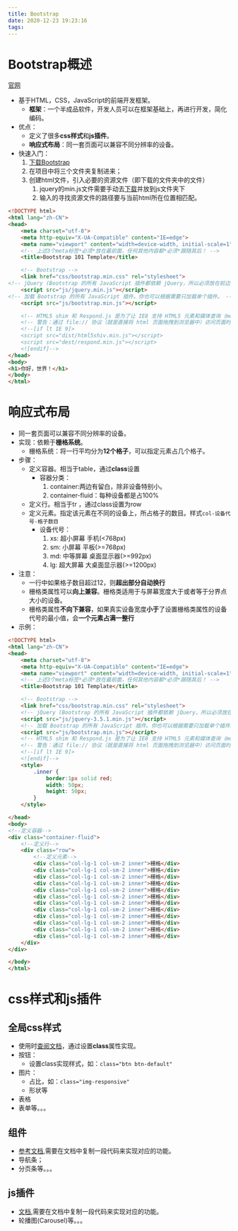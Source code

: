 ```yaml
---
title: Bootstrap
date: 2020-12-23 19:23:16
tags:
---
```


# Bootstrap概述

[官网](https://www.bootcss.com/)
* 基于HTML，CSS，JavaScript的前端开发框架。
  * **框架**：一个半成品软件，开发人员可以在框架基础上，再进行开发，简化编码。
* 优点：
  * 定义了很多**css样式**和**js插件**。
  * **响应式布局**：同一套页面可以兼容不同分辨率的设备。
* 快速入门：
  1. [下载Bootstrap](https://v3.bootcss.com/getting-started/#download)
  2. 在项目中将三个文件夹复制进来；
  3. 创建html文件，引入必要的资源文件（即下载的文件夹中的文件）
     1. jquery的min.js文件需要手动去[下载](https://www.jq22.com/jquery-info122)并放到js文件夹下
     2. 输入的寻找资源文件的路径要与当前html所在位置相匹配。
```html
<!DOCTYPE html>
<html lang="zh-CN">
<head>
    <meta charset="utf-8">
    <meta http-equiv="X-UA-Compatible" content="IE=edge">
    <meta name="viewport" content="width=device-width, initial-scale=1">
    <!-- 上述3个meta标签*必须*放在最前面，任何其他内容都*必须*跟随其后！ -->
    <title>Bootstrap 101 Template</title>

    <!-- Bootstrap -->
    <link href="css/bootstrap.min.css" rel="stylesheet">
<!-- jQuery (Bootstrap 的所有 JavaScript 插件都依赖 jQuery，所以必须放在前边) -->
    <script src="js/jquery.min.js"></script>
<!-- 加载 Bootstrap 的所有 JavaScript 插件。你也可以根据需要只加载单个插件。 -->
    <script src="js/bootstrap.min.js"></script>

    <!-- HTML5 shim 和 Respond.js 是为了让 IE8 支持 HTML5 元素和媒体查询（media queries）功能 -->
    <!-- 警告：通过 file:// 协议（就是直接将 html 页面拖拽到浏览器中）访问页面时 Respond.js 不起作用 -->
    <!--[if lt IE 9]>
    <script src="dist/html5shiv.min.js"></script>
    <script src="dest/respond.min.js"></script>
    <![endif]-->
</head>
<body>
<h1>你好，世界！</h1>
</body>
</html>
```

# 响应式布局

* 同一套页面可以兼容不同分辨率的设备。
* 实现：依赖于**栅格系统**。
  * 栅格系统：将一行平均分为**12个格子**，可以指定元素占几个格子。
* 步骤：
  * 定义容器。相当于table，通过**class**设置
    * 容器分类：
        1. container:两边有留白，除非设备特别小。
        2. container-fluid：每种设备都是占100%
  * 定义行。相当于tr ，通过class设置为row
  * 定义元素。指定该元素在不同的设备上，所占格子的数目。样式`col-设备代号-格子数目`
    * 设备代号：
        1. xs: 超小屏幕 手机(<768px)
        2. sm: 小屏幕 平板(>=768px)
        3. md: 中等屏幕 桌面显示器(>=992px)
        4. lg: 超大屏幕 大桌面显示器(>=1200px)
* 注意：
  * 一行中如果格子数目超过12，则**超出部分自动换行**
  * 栅格类属性可以**向上兼容**。栅格类适用于与屏幕宽度大于或者等于分界点大小的设备。
  * 栅格类属性**不向下兼容**，如果真实设备宽度**小于**了设置栅格类属性的设备代号的最小值，会**一个元素占满一整行**
* 示例：
```html
<!DOCTYPE html>
<html lang="zh-CN">
<head>
    <meta charset="utf-8">
    <meta http-equiv="X-UA-Compatible" content="IE=edge">
    <meta name="viewport" content="width=device-width, initial-scale=1">
    <!-- 上述3个meta标签*必须*放在最前面，任何其他内容都*必须*跟随其后！ -->
    <title>Bootstrap 101 Template</title>

    <!-- Bootstrap -->
    <link href="css/bootstrap.min.css" rel="stylesheet">
    <!-- jQuery (Bootstrap 的所有 JavaScript 插件都依赖 jQuery，所以必须放在前边) -->
    <script src="js/jquery-3.5.1.min.js"></script>
    <!-- 加载 Bootstrap 的所有 JavaScript 插件。你也可以根据需要只加载单个插件。 -->
    <script src="js/bootstrap.min.js"></script>
    <!-- HTML5 shim 和 Respond.js 是为了让 IE8 支持 HTML5 元素和媒体查询（media queries）功能 -->
    <!-- 警告：通过 file:// 协议（就是直接将 html 页面拖拽到浏览器中）访问页面时 Respond.js 不起作用 -->
    <!--[if lt IE 9]>
    <![endif]-->
    <style>
        .inner {
            border:1px solid red;
            width: 50px;
            height: 50px;
        }
    </style>

</head>
<body>
<!--定义容器-->
<div class="container-fluid">
    <!--定义行-->
    <div class="row">
        <!--定义元素-->
        <div class="col-lg-1 col-sm-2 inner">栅格</div>
        <div class="col-lg-1 col-sm-2 inner">栅格</div>
        <div class="col-lg-1 col-sm-2 inner">栅格</div>
        <div class="col-lg-1 col-sm-2 inner">栅格</div>
        <div class="col-lg-1 col-sm-2 inner">栅格</div>
        <div class="col-lg-1 col-sm-2 inner">栅格</div>
        <div class="col-lg-1 col-sm-2 inner">栅格</div>
        <div class="col-lg-1 col-sm-2 inner">栅格</div>
        <div class="col-lg-1 col-sm-2 inner">栅格</div>
        <div class="col-lg-1 col-sm-2 inner">栅格</div>
        <div class="col-lg-1 col-sm-2 inner">栅格</div>
        <div class="col-lg-1 col-sm-2 inner">栅格</div>
    </div>
</div>

</body>
</html>
```

# css样式和js插件

## 全局css样式

* 使用时[查阅文档](https://v3.bootcss.com/css/#overview)，通过设置**class**属性实现。
* 按钮：
  * 设置class实现样式，如：`class="btn btn-default"`
* 图片：
  * 占比，如：`class="img-responsive"`
  * 形状等
* 表格
* 表单等。。。

## 组件

* [参考文档](https://v3.bootcss.com/components/),需要在文档中复制一段代码来实现对应的功能。
* 导航条；
* 分页条等。。。

## js插件

* [文档](https://v3.bootcss.com/javascript/),需要在文档中复制一段代码来实现对应的功能。
* 轮播图(Carousel)等。。。